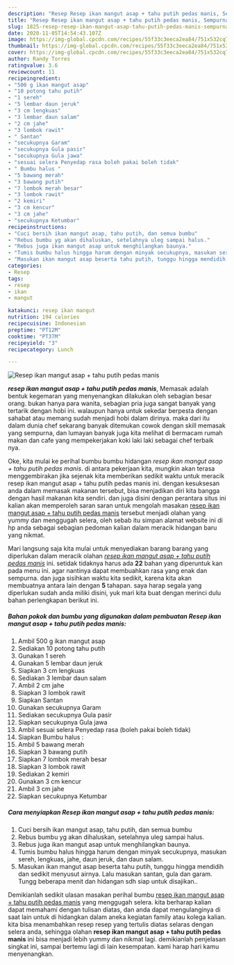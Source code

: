 ```yaml
---
description: "Resep Resep ikan mangut asap + tahu putih pedas manis, Sempurna"
title: "Resep Resep ikan mangut asap + tahu putih pedas manis, Sempurna"
slug: 1825-resep-resep-ikan-mangut-asap-tahu-putih-pedas-manis-sempurna
date: 2020-11-05T14:54:43.107Z
image: https://img-global.cpcdn.com/recipes/55f33c3eeca2ea84/751x532cq70/resep-ikan-mangut-asap-tahu-putih-pedas-manis-foto-resep-utama.jpg
thumbnail: https://img-global.cpcdn.com/recipes/55f33c3eeca2ea84/751x532cq70/resep-ikan-mangut-asap-tahu-putih-pedas-manis-foto-resep-utama.jpg
cover: https://img-global.cpcdn.com/recipes/55f33c3eeca2ea84/751x532cq70/resep-ikan-mangut-asap-tahu-putih-pedas-manis-foto-resep-utama.jpg
author: Randy Torres
ratingvalue: 3.6
reviewcount: 11
recipeingredient:
- "500 g ikan mangut asap"
- "10 potong tahu putih"
- "1 sereh"
- "5 lembar daun jeruk"
- "3 cm lengkuas"
- "3 lembar daun salam"
- "2 cm jahe"
- "3 lombok rawit"
- " Santan"
- "secukupnya Garam"
- "secukupnya Gula pasir"
- "secukupnya Gula jawa"
- "sesuai selera Penyedap rasa boleh pakai boleh tidak"
- " Bumbu halus "
- "5 bawang merah"
- "3 bawang putih"
- "7 lombok merah besar"
- "3 lombok rawit"
- "2 kemiri"
- "3 cm kencur"
- "3 cm jahe"
- "secukupnya Ketumbar"
recipeinstructions:
- "Cuci bersih ikan mangut asap, tahu putih, dan semua bumbu"
- "Rebus bumbu yg akan dihaluskan, setelahnya uleg sampai halus."
- "Rebus juga ikan mangut asap untuk menghilangkan baunya."
- "Tumis bumbu halus hingga harum dengan minyak secukupnya, masukan sereh, lengkuas, jahe, daun jeruk, dan daun salam."
- "Masukan ikan mangut asap beserta tahu putih, tunggu hingga mendidih dan sedikit menyusut airnya. Lalu masukan santan, gula dan garam. Tungg beberapa menit dan hidangan sdh siap untuk disajikan.."
categories:
- Resep
tags:
- resep
- ikan
- mangut

katakunci: resep ikan mangut 
nutrition: 194 calories
recipecuisine: Indonesian
preptime: "PT12M"
cooktime: "PT37M"
recipeyield: "3"
recipecategory: Lunch

---
```



![Resep ikan mangut asap + tahu putih pedas manis](https://img-global.cpcdn.com/recipes/55f33c3eeca2ea84/751x532cq70/resep-ikan-mangut-asap-tahu-putih-pedas-manis-foto-resep-utama.jpg)

<b><i>resep ikan mangut asap + tahu putih pedas manis</i></b>, Memasak adalah bentuk kegemaran yang menyenangkan dilakukan oleh sebagian besar orang. bukan hanya para wanita, sebagian pria juga sangat banyak yang tertarik dengan hobi ini. walaupun hanya untuk sekedar berpesta dengan sahabat atau memang sudah menjadi hobi dalam dirinya. maka dari itu dalam dunia chef sekarang banyak ditemukan cowok dengan skill memasak yang sempurna, dan lumayan banyak juga kita melihat di bermacam rumah makan dan cafe yang mempekerjakan koki laki laki sebagai chef terbaik nya.

Oke, kita mulai ke perihal bumbu bumbu hidangan <i>resep ikan mangut asap + tahu putih pedas manis</i>. di antara pekerjaan kita, mungkin akan terasa menggembirakan jika sejenak kita memberikan sedikit waktu untuk meracik resep ikan mangut asap + tahu putih pedas manis ini. dengan kesuksesan anda dalam memasak makanan tersebut, bisa menjadikan diri kita bangga dengan hasil makanan kita sendiri. dan juga disini dengan perantara situs ini kalian akan memperoleh saran saran untuk mengolah masakan <u>resep ikan mangut asap + tahu putih pedas manis</u> tersebut menjadi olahan yang yummy dan menggugah selera, oleh sebab itu simpan alamat website ini di hp anda sebagai sebagian pedoman kalian dalam meracik hidangan baru yang nikmat.




Mari langsung saja kita mulai untuk menyediakan barang barang yang diperlukan dalam meracik olahan <u><i>resep ikan mangut asap + tahu putih pedas manis</i></u> ini. setidak tidaknya harus ada <b>22</b> bahan yang diperuntuk kan pada menu ini. agar nantinya dapat membuahkan rasa yang enak dan sempurna. dan juga sisihkan waktu kita sedikit, karena kita akan membuatnya antara lain dengan <b>5</b> tahapan. saya harap segala yang diperlukan sudah anda miliki disini, yuk mari kita buat dengan merinci dulu bahan perlengkapan berikut ini.

<!--inarticleads1-->

##### Bahan pokok dan bumbu yang digunakan dalam pembuatan Resep ikan mangut asap + tahu putih pedas manis:

1. Ambil 500 g ikan mangut asap
1. Sediakan 10 potong tahu putih
1. Gunakan 1 sereh
1. Gunakan 5 lembar daun jeruk
1. Siapkan 3 cm lengkuas
1. Sediakan 3 lembar daun salam
1. Ambil 2 cm jahe
1. Siapkan 3 lombok rawit
1. Siapkan  Santan
1. Gunakan secukupnya Garam
1. Sediakan secukupnya Gula pasir
1. Siapkan secukupnya Gula jawa
1. Ambil sesuai selera Penyedap rasa (boleh pakai boleh tidak)
1. Siapkan  Bumbu halus :
1. Ambil 5 bawang merah
1. Siapkan 3 bawang putih
1. Siapkan 7 lombok merah besar
1. Siapkan 3 lombok rawit
1. Sediakan 2 kemiri
1. Gunakan 3 cm kencur
1. Ambil 3 cm jahe
1. Siapkan secukupnya Ketumbar




<!--inarticleads2-->

##### Cara menyiapkan Resep ikan mangut asap + tahu putih pedas manis:

1. Cuci bersih ikan mangut asap, tahu putih, dan semua bumbu
1. Rebus bumbu yg akan dihaluskan, setelahnya uleg sampai halus.
1. Rebus juga ikan mangut asap untuk menghilangkan baunya.
1. Tumis bumbu halus hingga harum dengan minyak secukupnya, masukan sereh, lengkuas, jahe, daun jeruk, dan daun salam.
1. Masukan ikan mangut asap beserta tahu putih, tunggu hingga mendidih dan sedikit menyusut airnya. Lalu masukan santan, gula dan garam. Tungg beberapa menit dan hidangan sdh siap untuk disajikan..




Demikianlah sedikit ulasan masakan perihal bumbu <u>resep ikan mangut asap + tahu putih pedas manis</u> yang menggugah selera. kita berharap kalian dapat memahami dengan tulisan diatas, dan anda dapat mengulanginya di saat lain untuk di hidangkan dalam aneka kegiatan family atau kolega kalian. kita bisa menambahkan resep resep yang tertulis diatas selaras dengan selera anda, sehingga olahan <b>resep ikan mangut asap + tahu putih pedas manis</b> ini bisa menjadi lebih yummy dan nikmat lagi. demikianlah penjelasan singkat ini, sampai bertemu lagi di lain kesempatan. kami harap hari kamu menyenangkan.
